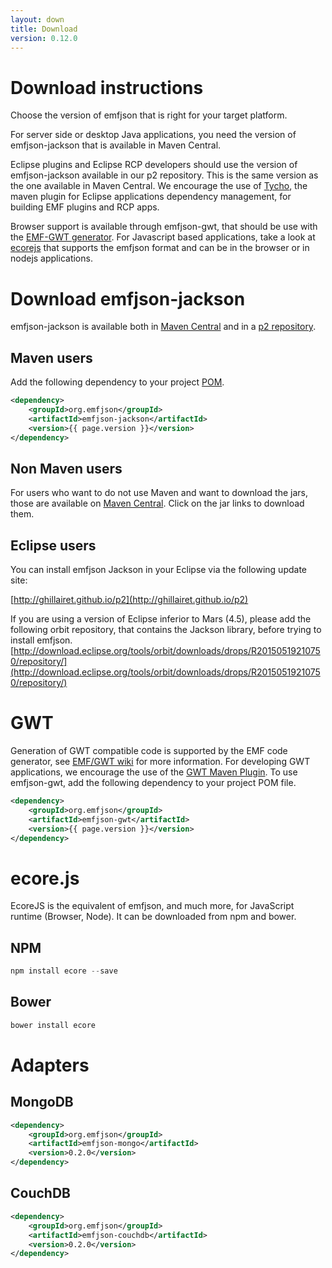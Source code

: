 ```yaml
---
layout: down
title: Download
version: 0.12.0
---
```


# Download instructions

Choose the version of emfjson that is right for your target platform.

For server side or desktop Java applications, you need the version of emfjson-jackson that is available in Maven 
Central.

Eclipse plugins and Eclipse RCP developers should use the version of emfjson-jackson available in our p2 repository. This is 
the same version as the one available in Maven Central. We encourage the use of [Tycho](https://www.eclipse.org/tycho/), 
the maven plugin for Eclipse applications dependency management, for building EMF plugins and RCP apps.

Browser support is available through emfjson-gwt, that should be use with the [EMF-GWT generator](https://wiki.eclipse.org/EMF/GWT).
For Javascript based applications, take a look at [ecorejs](http://ghillairet.github.io/ecore.js/) that supports the emfjson format and 
can be in the browser or in nodejs applications.

# Download emfjson-jackson

emfjson-jackson is available both in [Maven Central](http://search.maven.org/#search|ga|1|a%3A%22emfjson-jackson%22) and
in a [p2 repository](http://ghillairet.github.io/p2).

## Maven users

Add the following dependency to your project [POM](http://maven.apache.org/pom.html).

```xml
<dependency>
    <groupId>org.emfjson</groupId>
    <artifactId>emfjson-jackson</artifactId>
    <version>{{ page.version }}</version>
</dependency>
```

## Non Maven users

For users who want to do not use Maven and want to download the jars, those are available on
[Maven Central](http://search.maven.org/#search|ga|1|%20a%3A%22emfjson-core%22%20OR%20a%3A%22emfjson-jackson%22). Click on
the jar links to download them.

## Eclipse users

You can install emfjson Jackson in your Eclipse via the following update site:

[http://ghillairet.github.io/p2](http://ghillairet.github.io/p2)

If you are using a version of Eclipse inferior to Mars (4.5), please add the following orbit repository, that contains the Jackson library, 
before trying to install emfjson. [http://download.eclipse.org/tools/orbit/downloads/drops/R20150519210750/repository/](http://download.eclipse.org/tools/orbit/downloads/drops/R20150519210750/repository/)

# GWT

Generation of GWT compatible code is supported by the EMF code generator, see [EMF/GWT wiki](https://wiki.eclipse.org/EMF/GWT) for more information. For developing GWT 
applications, we encourage the use of the [GWT Maven Plugin](https://gwt-maven-plugin.github.io/gwt-maven-plugin/). To use emfjson-gwt, 
add the following dependency to your project POM file.

```xml
<dependency>
    <groupId>org.emfjson</groupId>
    <artifactId>emfjson-gwt</artifactId>
    <version>{{ page.version }}</version>
</dependency>
```

# ecore.js

EcoreJS is the equivalent of emfjson, and much more, for JavaScript runtime (Browser, Node). It can be downloaded 
from npm and bower.

## NPM

```js
npm install ecore --save
```

## Bower

```js
bower install ecore
```

# Adapters


## MongoDB

```xml
<dependency>
    <groupId>org.emfjson</groupId>
    <artifactId>emfjson-mongo</artifactId>
    <version>0.2.0</version>
</dependency>
```

## CouchDB

```xml
<dependency>
    <groupId>org.emfjson</groupId>
    <artifactId>emfjson-couchdb</artifactId>
    <version>0.2.0</version>
</dependency>
```


